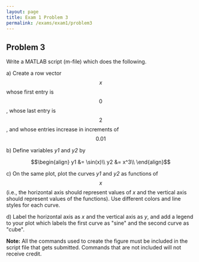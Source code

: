 ```yaml
---
layout: page
title: Exam 1 Problem 3
permalink: /exams/exam1/problem3
---
```


## Problem 3

Write a MATLAB script (m-file) which does the following.

a) Create a row vector $$x$$ whose first entry is $$0$$, whose last entry is $$2$$, and whose entries increase in increments of $$0.01$$

b) Define variables *y1* and *y2* by

$$\begin{align}
y1 &= \sin(x)\\
y2 &= x^3\\
\end{align}$$

c) On the same plot, plot the curves *y1* and *y2* as functions of $$x$$ (i.e., the horizontal axis should represent values of *x* and the vertical axis should represent values of the functions).  Use different colors and line styles for each curve.

d) Label the horizontal axis as *x* and the vertical axis as *y*, and add a legend to your plot which labels the first curve as "sine" and the second curve as "cube".

**Note:** All the commands used to create the figure must be included in the script file that gets submitted.  Commands that are not included will not receive credit.

